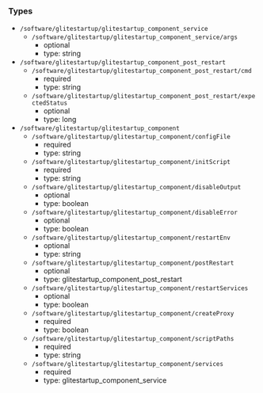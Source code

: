 ### Types

- `/software/glitestartup/glitestartup_component_service`
    - `/software/glitestartup/glitestartup_component_service/args`
        - optional
        - type: string
- `/software/glitestartup/glitestartup_component_post_restart`
    - `/software/glitestartup/glitestartup_component_post_restart/cmd`
        - required
        - type: string
    - `/software/glitestartup/glitestartup_component_post_restart/expectedStatus`
        - optional
        - type: long
- `/software/glitestartup/glitestartup_component`
    - `/software/glitestartup/glitestartup_component/configFile`
        - required
        - type: string
    - `/software/glitestartup/glitestartup_component/initScript`
        - required
        - type: string
    - `/software/glitestartup/glitestartup_component/disableOutput`
        - optional
        - type: boolean
    - `/software/glitestartup/glitestartup_component/disableError`
        - optional
        - type: boolean
    - `/software/glitestartup/glitestartup_component/restartEnv`
        - optional
        - type: string
    - `/software/glitestartup/glitestartup_component/postRestart`
        - optional
        - type: glitestartup_component_post_restart
    - `/software/glitestartup/glitestartup_component/restartServices`
        - optional
        - type: boolean
    - `/software/glitestartup/glitestartup_component/createProxy`
        - required
        - type: boolean
    - `/software/glitestartup/glitestartup_component/scriptPaths`
        - required
        - type: string
    - `/software/glitestartup/glitestartup_component/services`
        - required
        - type: glitestartup_component_service

